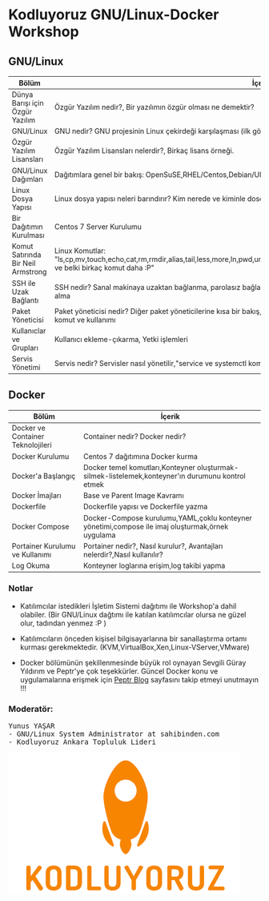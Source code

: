 # Kodluyoruz GNU/Linux-Docker Workshop

## GNU/Linux


|Bölüm             |İçerik                  
|------------------|------------------------|
|Dünya Barışı için Özgür Yazılım | Özgür Yazılım nedir?, Bir yazılımın özgür olması ne demektir?|
|GNU/Linux|GNU nedir? GNU projesinin Linux çekirdeği karşılaşması (ilk görüşte aşk)|
|Özgür Yazılım Lisansları|Özgür Yazılım Lisansları nelerdir?, Birkaç lisans örneği.|
|GNU/Linux Dağımları|Dağıtımlara genel bir bakış: OpenSuSE,RHEL/Centos,Debian/Ubuntu/Mint|
|Linux Dosya Yapısı|Linux dosya yapısı neleri barındırır? Kim nerede ve kiminle dosça geçinir? Dosya yapısı hiyerarşisi|
|Bir Dağıtımın Kurulması|Centos 7 Server Kurulumu|
|Komut Satırında Bir Neil Armstrong|Linux Komutlar: "ls,cp,mv,touch,echo,cat,rm,rmdir,alias,tail,less,more,ln,pwd,uname,realpath,grep,find,sort,which,whoami,last,who,du,df,lsblk, ve belki birkaç komut daha :P"|
|SSH ile Uzak Bağlantı|SSH nedir? Sanal makinaya uzaktan bağlanma, parolasız bağlantı sağlama,scp komutu ile uzak sunucuya dosya aktarma ve alma |
|Paket Yöneticisi|Paket yöneticisi nedir? Diğer paket yöneticilerine kısa bir bakış, Centos 7 dağıtımında yum ile paketleri yönetmek,yum temel komut ve kullanımı|
|Kullanıclar ve Grupları|Kullanıcı ekleme-çıkarma, Yetki işlemleri|
|Servis Yönetimi|Servis nedir? Servisler nasıl yönetilir,"service ve systemctl komutları", servis betikleri nerede saklanır?,yapıları nasıldır? |

## Docker

|Bölüm             |İçerik                |
|------------------|----------------------|
|Docker ve Container Teknolojileri|Container nedir? Docker nedir?|
|Docker Kurulumu|Centos 7 dağıtımına Docker kurma|
|Docker'a Başlangıç|Docker temel komutları,Konteyner oluşturmak-silmek-listelemek,konteyner'ın durumunu kontrol etmek|
|Docker İmajları|Base ve Parent Image Kavramı|
|Dockerfile|Dockerfile yapısı ve Dockerfile yazma|---|
|Docker Compose|Docker-Compose kurulumu,YAML,çoklu konteyner yönetimi,compose ile imaj oluşturmak,örnek uygulama|
|Portainer Kurulumu ve Kullanımı|Portainer nedir?, Nasıl kurulur?, Avantajları nelerdir?,Nasıl kullanılır?|
|Log Okuma|Konteyner loglarına erişim,log takibi yapma|

### Notlar
* Katılımcılar istedikleri İşletim Sistemi dağıtımı ile Workshop'a dahil olabiler. (Bir GNU/Linux dağtımı ile katılan katılımcılar olursa ne güzel olur, tadından yenmez :P )

* Katılımcıların önceden kişisel bilgisayarlarına bir sanallaştırma ortamı kurması gerekmektedir. (KVM,VirtualBox,Xen,Linux-VServer,VMware)

* Docker bölümünün şekillenmesinde büyük rol oynayan Sevgili Güray Yıldırım ve Peptr'ye çok teşekkürler. Güncel Docker konu ve uygulamalarına erişmek için [Peptr Blog](https://blog.peptr.net/) sayfasını takip etmeyi unutmayın !!! 


### Moderatör:
<pre>
Yunus YAŞAR
- GNU/Linux System Administrator at sahibinden.com
- Kodluyoruz Ankara Topluluk Lideri
</pre>


![alt text](https://github.com/yikiksistemci/kodluyoruz-GNU-Linux-Docker-Workshop/blob/master/kodluyoruz_logo.png)
